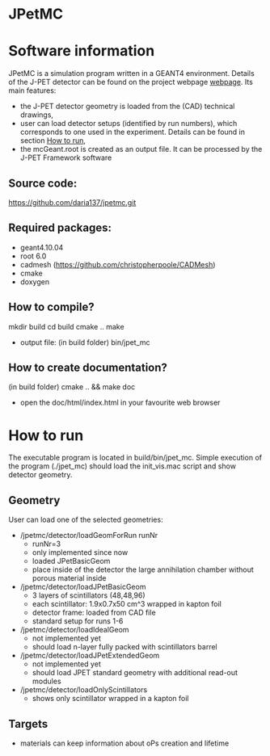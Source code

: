 JPetMC 
=============================================================================

# Software information
JPetMC is a simulation program written in a GEANT4 environment.
Details of the J-PET detector can be found on the project webpage [webpage](http://koza.if.uj.edu.pl/pet/).
Its main features:
- the J-PET detector geometry is loaded from the (CAD) technical drawings,
- user can load detector setups (identified by run numbers), which corresponds to 
one used in the experiment. Details can be found in section [How to run](#how-to-run),
- the mcGeant.root is created as an output file. It can be processed by the J-PET Framework
software

## Source code:
https://github.com/daria137/jpetmc.git

## Required packages:
- geant4.10.04
- root 6.0 
- cadmesh (https://github.com/christopherpoole/CADMesh)
- cmake 
- doxygen

## How to compile? 
mkdir build
cd build
cmake ..
make
- output file: (in build folder) bin/jpet_mc

## How to create documentation?
(in build folder) 
cmake .. && make doc
- open the doc/html/index.html in your favourite web browser 


# How to run 
The executable program is located in build/bin/jpet_mc. 
Simple execution of the program (./jpet_mc) should load the init_vis.mac script and show detector geometry.

## Geometry
User can load one of the selected geometries:
 - /jpetmc/detector/loadGeomForRun runNr
   - runNr=3
    - only implemented since now 
    - loaded JPetBasicGeom
    - place inside of the detector the large annihilation chamber without porous material inside 
 - /jpetmc/detector/loadJPetBasicGeom 
   - 3 layers of scintillators (48,48,96)
   - each scintillator: 1.9x0.7x50 cm^3 wrapped in kapton foil
   - detector frame: loaded from CAD file
   - standard setup for runs 1-6
 - /jpetmc/detector/loadIdealGeom 
   - not implemented yet
   - should load n-layer fully packed with scintillators barrel
 - /jpetmc/detector/loadJPetExtendedGeom 
   - not implemented yet
   - should load JPET standard geometry with additional read-out modules
 - /jpetmc/detector/loadOnlyScintillators 
   - shows only scintillator wrapped in a kapton foil   

## Targets

- materials can keep information about oPs creation and lifetime

